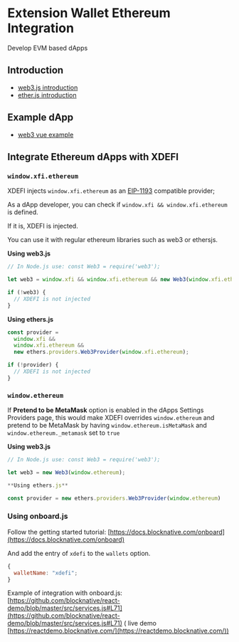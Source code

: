 # Extension Wallet Ethereum Integration

Develop EVM based dApps

## Introduction

- [web3.js introduction](https://web3js.readthedocs.io/en/v1.3.4/getting-started.html)
- [ether.js introduction](https://docs.ethers.io/v5/getting-started/)

## Example dApp

- [web3 vue example](https://github.com/XDeFi-tech/examples-dapps-sdk/tree/main/ethereum/web3/web3-example-vue)

## Integrate Ethereum dApps with XDEFI

### `window.xfi.ethereum`

XDEFI injects `window.xfi.ethereum` as an [EIP-1193](https://eips.ethereum.org/EIPS/eip-1193) compatible provider;

As a dApp developer, you can check if `window.xfi && window.xfi.ethereum` is defined.

If it is, XDEFI is injected.

You can use it with regular ethereum libraries such as web3 or ethersjs.

**Using web3.js**

```javascript
// In Node.js use: const Web3 = require('web3');

let web3 = window.xfi && window.xfi.ethereum && new Web3(window.xfi.ethereum);

if (!web3) {
  // XDEFI is not injected
}
```

**Using ethers.js**

```javascript
const provider =
  window.xfi &&
  window.xfi.ethereum &&
  new ethers.providers.Web3Provider(window.xfi.ethereum);

if (!provider) {
  // XDEFI is not injected
}
```

### `window.ethereum`

If **Pretend to be MetaMask** option is enabled in the dApps Settings Providers page, this would make XDEFI overrides `window.ethereum` and pretend to be MetaMask by having `window.ethereum.isMetaMask` and `window.ethereum._metamask` set to `true`

**Using web3.js**

```javascript
// In Node.js use: const Web3 = require('web3');

let web3 = new Web3(window.ethereum);

**Using ethers.js**

const provider = new ethers.providers.Web3Provider(window.ethereum)
```

### Using onboard.js

Follow the getting started tutorial: [https://docs.blocknative.com/onboard](https://docs.blocknative.com/onboard)

And add the entry of `xdefi` to the `wallets` option.

```javascript
{
  walletName: "xdefi";
}
```

Example of integration with onboard.js: [https://github.com/blocknative/react-demo/blob/master/src/services.js#L71](https://github.com/blocknative/react-demo/blob/master/src/services.js#L71) ( live demo [https://reactdemo.blocknative.com/](https://reactdemo.blocknative.com/))
